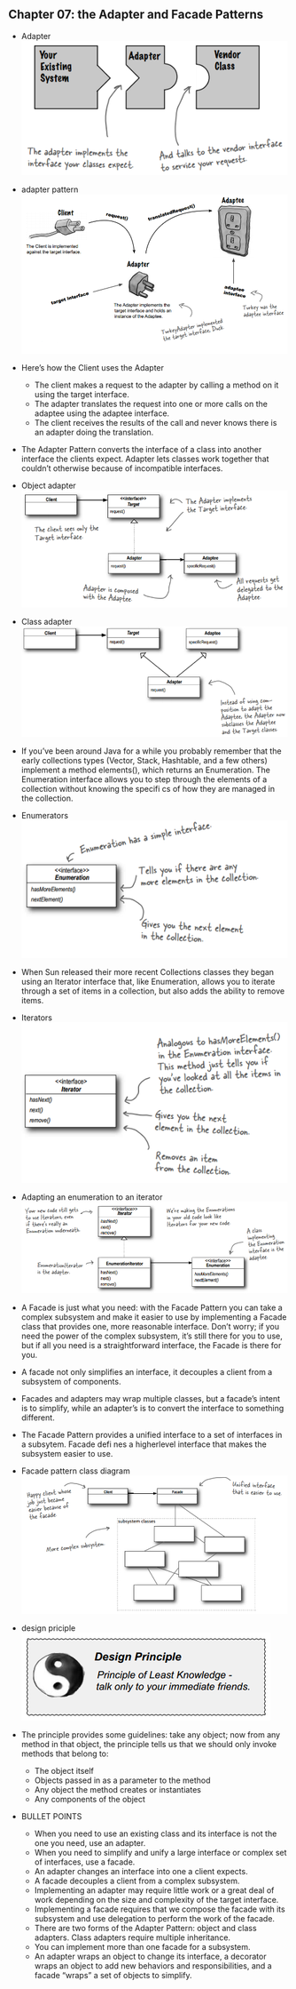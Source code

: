 ## Chapter 07: the Adapter and Facade Patterns

- Adapter  
![alt text](img/fig_7_1_Adapter.PNG)  

- adapter pattern  
![alt text](img/fig_7_2_Adapter_pattern.PNG)  

- Here’s how the Client uses the Adapter
	- The client makes a request to the adapter by calling a method on it using the target interface.
	- The adapter translates the request into one or more calls on the adaptee using the adaptee interface.
	- The client receives the results of the call and never knows there is an adapter doing the translation.

- The Adapter Pattern converts the interface of a class into another interface the clients expect. Adapter lets classes work together that couldn’t otherwise because of incompatible interfaces.

- Object adapter  
![alt text](img/fig_7_3_Object_adapter_class_diagram.PNG)  

- Class adapter  
![alt text](img/fig_7_4_Class_adapter_class_diagram.PNG)  

- If you’ve been around Java for a while you probably remember that the early collections types (Vector, Stack, Hashtable, and a few others) implement a method elements(), which returns an Enumeration. The Enumeration interface allows you to step through the elements of a collection without knowing the specifi cs of how they are managed in the collection.

- Enumerators  
![alt text](img/fig_7_5_Enumerators.PNG)  

- When Sun released their more recent Collections classes they began using an Iterator interface that, like Enumeration, allows you to iterate through a set of items in a collection, but also adds the ability to remove items.

- Iterators  
![alt text](img/fig_7_6_Iterators.PNG)  

- Adapting an enumeration to an iterator  
![alt text](img/fig_7_7_Adapting_an_enumeration_to_an_iterator.PNG)  

- A Facade is just what you need: with the Facade Pattern you can take a complex subsystem and make it easier to use by implementing a Facade class that provides one, more reasonable interface. Don’t worry; if you need the power of the complex subsystem, it’s still there for you to use, but if all you need is a straightforward interface, the Facade is there for you.

- A facade not only simplifies an interface, it decouples a client from a subsystem of components.

- Facades and adapters may wrap multiple classes, but a facade’s intent is to simplify, while an adapter’s is to convert the interface to something different.

- The Facade Pattern provides a unified interface to a set of interfaces in a subsytem. Facade defi nes a higherlevel interface that makes the subsystem easier to use.

- Facade pattern class diagram  
![alt text](img/fig_7_8_Facade_pattern_class_diagram.PNG)  

- design priciple  
![alt text](img/fig_7_9_Design_principle_4_1.PNG)  

- The principle provides some guidelines: take any object; now from any method in that object, the principle tells us that we should only invoke methods that belong to:
	- The object itself
	- Objects passed in as a parameter to the method
	- Any object the method creates or instantiates
	- Any components of the object

- BULLET POINTS
	- When you need to use an existing class and its interface is not the one you need, use an adapter.
	- When you need to simplify and unify a large interface or complex set of interfaces, use a facade.
	- An adapter changes an interface into one a client expects.
	- A facade decouples a client from a complex subsystem.
	- Implementing an adapter may require little work or a great deal of work depending on the size and complexity of the target interface.
	- Implementing a facade requires that we compose the facade with its subsystem and use delegation to perform the work of the facade.
	- There are two forms of the Adapter Pattern: object and class adapters. Class adapters require multiple inheritance.
	- You can implement more than one facade for a subsystem.
	- An adapter wraps an object to change its interface, a decorator wraps an object to add new behaviors and responsibilities, and a facade “wraps” a set of objects to simplify.